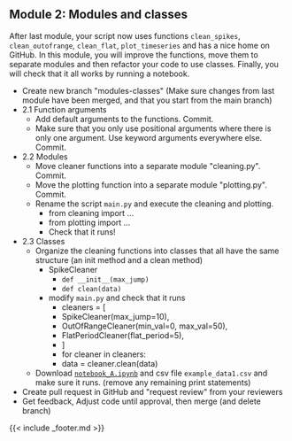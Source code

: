 ## Module 2: Modules and classes

After last module, your script now uses functions `clean_spikes`, `clean_outofrange`, `clean_flat`, `plot_timeseries` and has a nice home on GitHub. In this module, you will improve the functions, move them to separate modules and then refactor your code to use classes. Finally, you will check that it all works by running a notebook.  

- Create new branch "modules-classes" (Make sure changes from last module have been merged, and that you start from the main branch)
- 2.1 Function arguments
    - Add default arguments to the functions. Commit.
    - Make sure that you only use positional arguments where there is only one argument. Use keyword arguments everywhere else. Commit.
- 2.2 Modules
    - Move cleaner functions into a separate module "cleaning.py". Commit.
    - Move the plotting function into a separate module "plotting.py". Commit.
    - Rename the script `main.py` and execute the cleaning and plotting.
        - from cleaning import ...
        - from plotting import ...
        - Check that it runs!
- 2.3 Classes
    - Organize the cleaning functions into classes that all have the same structure (an init method and a clean method)
        - SpikeCleaner
            - `def __init__(max_jump)`
            - `def clean(data)`
        - modify `main.py` and check that it runs
            - cleaners = [
            -   SpikeCleaner(max_jump=10),
            -   OutOfRangeCleaner(min_val=0, max_val=50),
            -   FlatPeriodCleaner(flat_period=5),
            - ]
            - for cleaner in cleaners:
            -   data = cleaner.clean(data)
    - Download [`notebook_A.ipynb`](notebook_A.ipynb) and csv file `example_data1.csv` and make sure it runs. (remove any remaining print statements)
- Create pull request in GitHub and "request review" from your reviewers
- Get feedback, Adjust code until approval, then merge (and delete branch)

{{< include _footer.md >}}